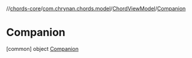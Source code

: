 //[chords-core](../../../../index.md)/[com.chrynan.chords.model](../../index.md)/[ChordViewModel](../index.md)/[Companion](index.md)



# Companion  
 [common] object [Companion](index.md)   

